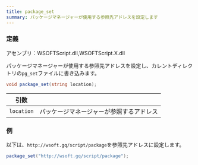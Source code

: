 ```yaml
---
title: package_set
summary: パッケージマネージャーが使用する参照先アドレスを設定します
---
```

### 定義
アセンブリ：WSOFTScript.dll,WSOFTScript.X.dll

パッケージマネージャーが使用する参照先アドレスを設定し、カレントディレクトリの`pg_set`ファイルに書き込みます。

```cs title="WSOFTScript"
void package_set(string location);
```

|引数| |
|-|-|
|`location`| パッケージマネージャーが参照するアドレス|

### 例
以下は、`http://wsoft.gq/script/package`を参照先アドレスに設定します。

```cs title="WSOFTScript"
package_set("http://wsoft.gq/script/package");
```
